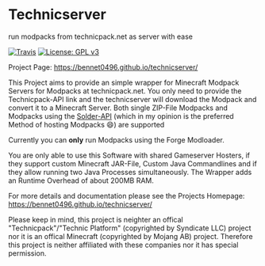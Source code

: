 # Technicserver
run modpacks from technicpack.net as server with ease

[![Travis](https://img.shields.io/travis/bennet0496/technicserver/master.svg?style=flat-square)](https://travis-ci.org/bennet0496/technicserver) [![License: GPL v3](https://img.shields.io/badge/License-GPL%20v3-blue.svg?style=flat-square)](https://www.gnu.org/licenses/gpl-3.0)

Project Page: https://bennet0496.github.io/technicserver/



This Project aims to provide an simple wrapper for Minecraft Modpack Servers for Modpacks at technicpack.net. You only need to provide the Technicpack-API link and the technicserver will download the Modpack and convert it to a Minecraft Server. Both single ZIP-File Modpacks and Modpacks using the [Solder-API](http://solder.io/) (which in my opinion is the preferred Method of hosting Modpacks :smile:) are supported

Currently you can **only** run Modpacks using the Forge Modloader. 

You are only able to use this Software with shared Gameserver Hosters, if they support custom Minecraft JAR-File, Custom Java Commandlines and if they allow running two Java Processes simultaneously. The Wrapper adds an Runtime Overhead of about 200MB RAM.

For more details and documentation please see the Projects Homepage: https://bennet0496.github.io/technicserver/





Please keep in mind, this project is neighter an offical "Technicpack"/"Technic Platform" (copyrighted by Syndicate LLC) project nor it is an offical Minecraft (copyrighted by Mojang AB) project. Therefore this project is neither affiliated with these companies nor it has special permission.
